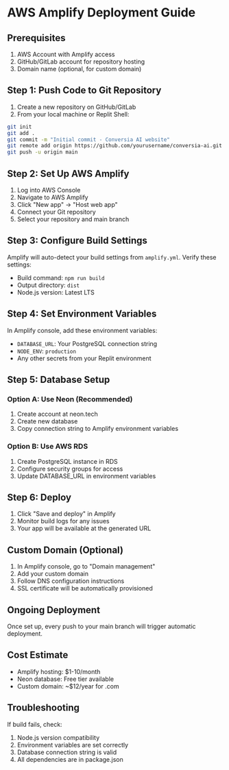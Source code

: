 # AWS Amplify Deployment Guide

## Prerequisites
1. AWS Account with Amplify access
2. GitHub/GitLab account for repository hosting
3. Domain name (optional, for custom domain)

## Step 1: Push Code to Git Repository

1. Create a new repository on GitHub/GitLab
2. From your local machine or Replit Shell:
```bash
git init
git add .
git commit -m "Initial commit - Conversia AI website"
git remote add origin https://github.com/yourusername/conversia-ai.git
git push -u origin main
```

## Step 2: Set Up AWS Amplify

1. Log into AWS Console
2. Navigate to AWS Amplify
3. Click "New app" → "Host web app"
4. Connect your Git repository
5. Select your repository and main branch

## Step 3: Configure Build Settings

Amplify will auto-detect your build settings from `amplify.yml`. Verify these settings:
- Build command: `npm run build`
- Output directory: `dist`
- Node.js version: Latest LTS

## Step 4: Set Environment Variables

In Amplify console, add these environment variables:
- `DATABASE_URL`: Your PostgreSQL connection string
- `NODE_ENV`: `production`
- Any other secrets from your Replit environment

## Step 5: Database Setup

### Option A: Use Neon (Recommended)
1. Create account at neon.tech
2. Create new database
3. Copy connection string to Amplify environment variables

### Option B: Use AWS RDS
1. Create PostgreSQL instance in RDS
2. Configure security groups for access
3. Update DATABASE_URL in environment variables

## Step 6: Deploy

1. Click "Save and deploy" in Amplify
2. Monitor build logs for any issues
3. Your app will be available at the generated URL

## Custom Domain (Optional)

1. In Amplify console, go to "Domain management"
2. Add your custom domain
3. Follow DNS configuration instructions
4. SSL certificate will be automatically provisioned

## Ongoing Deployment

Once set up, every push to your main branch will trigger automatic deployment.

## Cost Estimate
- Amplify hosting: $1-10/month
- Neon database: Free tier available
- Custom domain: ~$12/year for .com

## Troubleshooting

If build fails, check:
1. Node.js version compatibility
2. Environment variables are set correctly
3. Database connection string is valid
4. All dependencies are in package.json